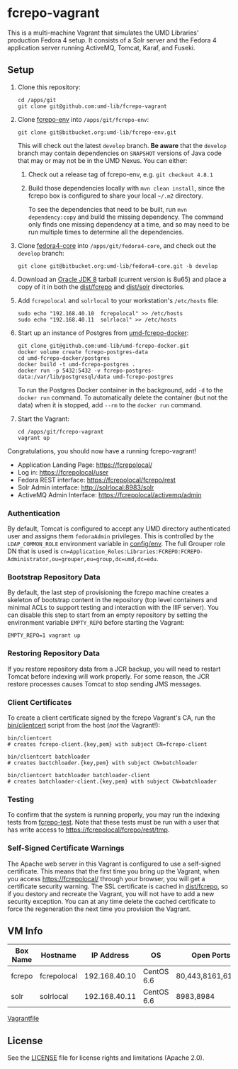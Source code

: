# fcrepo-vagrant

This is a multi-machine Vagrant that simulates the UMD Libraries' production
Fedora 4 setup. It consists of a Solr server and the Fedora 4 application server
running ActiveMQ, Tomcat, Karaf, and Fuseki.

## Setup

1. Clone this repository:

    ```
    cd /apps/git
    git clone git@github.com:umd-lib/fcrepo-vagrant
    ```

2. Clone [fcrepo-env] into `/apps/git/fcrepo-env`:
   
    ```
    git clone git@bitbucket.org:umd-lib/fcrepo-env.git
    ```
    
    This will check out the latest `develop` branch. **Be aware** that the `develop` branch may contain dependencies on `SNAPSHOT` versions of Java code that may or may not be in the UMD Nexus. You can either:
    
    1. Check out a release tag of fcrepo-env, e.g. `git checkout 4.8.1`
    2. Build those dependencies locally with `mvn clean install`, since the fcrepo box is 
       configured to share your local `~/.m2` directory.
       
       To see the dependencies that need to be built, run `mvn dependency:copy` and build
       the missing dependency. The command only finds one missing dependency at a time, and
       so may need to be run multiple times to determine all the dependencies.
    
3. Clone [fedora4-core] into `/apps/git/fedora4-core`, and check out the `develop`
   branch:
   
   ```
   git clone git@bitbucket.org:umd-lib/fedora4-core.git -b develop
   ```
    
4. Download an [Oracle JDK 8][jdk] tarball (current version is 8u65) and place a
   copy of it in both the [dist/fcrepo](dist/fcrepo) and [dist/solr](dist/solr)
   directories.

5. Add `fcrepolocal` and `solrlocal` to your workstation's `/etc/hosts` file:

    ```
    sudo echo "192.168.40.10  fcrepolocal" >> /etc/hosts
    sudo echo "192.168.40.11  solrlocal" >> /etc/hosts
    ```
    
6. Start up an instance of Postgres from [umd-fcrepo-docker](https://github.com/umd-lib/umd-fcrepo-docker):

    ```
    git clone git@github.com:umd-lib/umd-fcrepo-docker.git
    docker volume create fcrepo-postgres-data
    cd umd-fcrepo-docker/postgres
    docker build -t umd-fcrepo-postgres .
    docker run -p 5432:5432 -v fcrepo-postgres-data:/var/lib/postgresql/data umd-fcrepo-postgres
    ```
    
    To run the Postgres Docker container in the background, add `-d` to the `docker run`
    command. To automatically delete the container (but not the data) when it is stopped,
    add `--rm` to the `docker run` command.

7. Start the Vagrant:

    ```
    cd /apps/git/fcrepo-vagrant
    vagrant up
    ```

Congratulations, you should now have a running fcrepo-vagrant!

* Application Landing Page: <https://fcrepolocal/>
* Log in: <https://fcrepolocal/user>
* Fedora REST interface: <https://fcrepolocal/fcrepo/rest>
* Solr Admin interface: <http://solrlocal:8983/solr>
* ActiveMQ Admin Interface: <https://fcrepolocal/activemq/admin>

### Authentication

By default, Tomcat is configured to accept any UMD directory authenticated user
and assigns them `fedoraAdmin` privileges. This is controlled by the
`LDAP_COMMON_ROLE` environment variable in [config/env](files/fcrepo/env). The full Grouper role DN that is used is `cn=Application_Roles:Libraries:FCREPO:FCREPO-Administrator,ou=grouper,ou=group,dc=umd,dc=edu`.

### Bootstrap Repository Data

By default, the last step of provisioning the fcrepo machine creates a skeleton
of bootstrap content in the repository (top level containers and minimal ACLs to
support testing and interaction with the IIIF server). You can disable this step
to start from an empty repository by setting the environment variable `EMPTY_REPO`
before starting the Vagrant:

```
EMPTY_REPO=1 vagrant up
```

### Restoring Repository Data

If you restore repository data from a JCR backup, you will need to restart
Tomcat before indexing will work properly. For some reason, the JCR restore
processes causes Tomcat to stop sending JMS messages.

### Client Certificates

To create a client certificate signed by the fcrepo Vagrant's CA, run the
[bin/clientcert](bin/clientcert) script from the host (*not* the Vagrant!):

```
bin/clientcert
# creates fcrepo-client.{key,pem} with subject CN=fcrepo-client

bin/clientcert batchloader
# creates bactchloader.{key,pem} with subject CN=batchloader

bin/clientcert batchloader batchloader-client
# creates batchloader-client.{key,pem} with subject CN=batchloader
```

### Testing

To confirm that the system is running properly, you may run the indexing tests
from [fcrepo-test]. Note that these tests must be run with a user that has write
access to <https://fcrepolocal/fcrepo/rest/tmp>.

### Self-Signed Certificate Warnings

The Apache web server in this Vagrant is configured to use a self-signed
certificate. This means that the first time you bring up the Vagrant, when you access <https://fcrepolocal/> through your browser, you will get a certificate 
security warning. The SSL certificate is cached in [dist/fcrepo](dist/fcrepo), so
if you destory and recreate the Vagrant, you will not have to add a new security exception. You can at any time delete the cached certificate to force the
regeneration the next time you provision the Vagrant.

## VM Info

|Box Name |Hostname   |IP Address   |OS        |Open Ports |
|---------|-----------|-------------|----------|-----------|
|fcrepo   |fcrepolocal|192.168.40.10|CentOS 6.6|80,443,8161,61613|
|solr     |solrlocal  |192.168.40.11|CentOS 6.6|8983,8984  |

[Vagrantfile](Vagrantfile)

[jdk]: http://www.oracle.com/technetwork/java/javase/downloads/index-jsp-138363.html
[fcrepo-env]: https://bitbucket.org/umd-lib/fcrepo-env
[fedora4-core]: https://bitbucket.org/umd-lib/fedora4-core
[fcrepo-test]: https://bitbucket.org/umd-lib/fcrepo-test

## License

See the [LICENSE](LICENSE.md) file for license rights and limitations (Apache 2.0).

